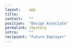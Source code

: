 ```yaml
---
layout:    app
title:     
contact:   ""
position:  "Design Associate"
permalink: /mystory
intro:     ""
recipient: "Future Employer"
---
```

